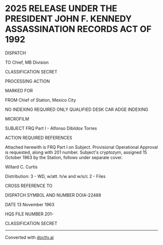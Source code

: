 # 2025 RELEASE UNDER THE PRESIDENT JOHN F. KENNEDY ASSASSINATION RECORDS ACT OF 1992

DISPATCH

TO Chief, MB Division

CLASSIFICATION SECRET

PROCESSING ACTION

MARKED FOR

FROM Chief of Station, Mexico City

NO INDEXING REQUIRED
ONLY QUALIFIED DESK
CAR ADGE INDEXING

MICROFILM

SUBJECT FRQ Part I - Alfonso Dibildox Torres

ACTION REQUIRED REFERENCES

Attached herewith is FRQ Part I on Subject. Provisional
Operational Approval is requested, along with 201 number. Subject's
cryptozym, assigned 15 October 1963 by the Station, follows under
separate cover.

Willard C. Curtis

Distribution:
3 - WD, w/att. h/w and w/s/c
2 - Files

CROSS REFERENCE TO

DISPATCH SYMBOL AND NUMBER DOIA-22488

DATE 13 November 1963

HQS FILE NUMBER 201-

CLASSIFICATION SECRET


---
Converted with [doctly.ai](https://doctly.ai)